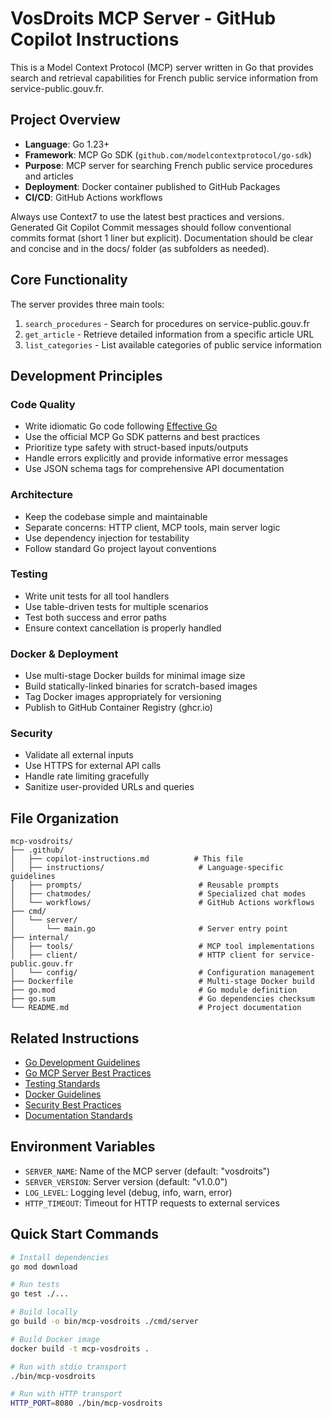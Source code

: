 # VosDroits MCP Server - GitHub Copilot Instructions

This is a Model Context Protocol (MCP) server written in Go that provides search and retrieval capabilities for French public service information from service-public.gouv.fr.

## Project Overview

- **Language**: Go 1.23+
- **Framework**: MCP Go SDK (`github.com/modelcontextprotocol/go-sdk`)
- **Purpose**: MCP server for searching French public service procedures and articles
- **Deployment**: Docker container published to GitHub Packages
- **CI/CD**: GitHub Actions workflows

Always use Context7 to use the latest best practices and versions.
Generated Git Copilot Commit messages should follow conventional commits format (short 1 liner but explicit).
Documentation should be clear and concise and in the docs/ folder (as subfolders as needed).

## Core Functionality

The server provides three main tools:
1. `search_procedures` - Search for procedures on service-public.gouv.fr
2. `get_article` - Retrieve detailed information from a specific article URL
3. `list_categories` - List available categories of public service information

## Development Principles

### Code Quality
- Write idiomatic Go code following [Effective Go](https://go.dev/doc/effective_go)
- Use the official MCP Go SDK patterns and best practices
- Prioritize type safety with struct-based inputs/outputs
- Handle errors explicitly and provide informative error messages
- Use JSON schema tags for comprehensive API documentation

### Architecture
- Keep the codebase simple and maintainable
- Separate concerns: HTTP client, MCP tools, main server logic
- Use dependency injection for testability
- Follow standard Go project layout conventions

### Testing
- Write unit tests for all tool handlers
- Use table-driven tests for multiple scenarios
- Test both success and error paths
- Ensure context cancellation is properly handled

### Docker & Deployment
- Use multi-stage Docker builds for minimal image size
- Build statically-linked binaries for scratch-based images
- Tag Docker images appropriately for versioning
- Publish to GitHub Container Registry (ghcr.io)

### Security
- Validate all external inputs
- Use HTTPS for external API calls
- Handle rate limiting gracefully
- Sanitize user-provided URLs and queries

## File Organization

```
mcp-vosdroits/
├── .github/
│   ├── copilot-instructions.md          # This file
│   ├── instructions/                     # Language-specific guidelines
│   ├── prompts/                          # Reusable prompts
│   ├── chatmodes/                        # Specialized chat modes
│   └── workflows/                        # GitHub Actions workflows
├── cmd/
│   └── server/
│       └── main.go                       # Server entry point
├── internal/
│   ├── tools/                            # MCP tool implementations
│   ├── client/                           # HTTP client for service-public.gouv.fr
│   └── config/                           # Configuration management
├── Dockerfile                            # Multi-stage Docker build
├── go.mod                                # Go module definition
├── go.sum                                # Go dependencies checksum
└── README.md                             # Project documentation
```

## Related Instructions

- [Go Development Guidelines](instructions/go.instructions.md)
- [Go MCP Server Best Practices](instructions/go-mcp-server.instructions.md)
- [Testing Standards](instructions/testing.instructions.md)
- [Docker Guidelines](instructions/docker.instructions.md)
- [Security Best Practices](instructions/security.instructions.md)
- [Documentation Standards](instructions/documentation.instructions.md)

## Environment Variables

- `SERVER_NAME`: Name of the MCP server (default: "vosdroits")
- `SERVER_VERSION`: Server version (default: "v1.0.0")
- `LOG_LEVEL`: Logging level (debug, info, warn, error)
- `HTTP_TIMEOUT`: Timeout for HTTP requests to external services

## Quick Start Commands

```bash
# Install dependencies
go mod download

# Run tests
go test ./...

# Build locally
go build -o bin/mcp-vosdroits ./cmd/server

# Build Docker image
docker build -t mcp-vosdroits .

# Run with stdio transport
./bin/mcp-vosdroits

# Run with HTTP transport
HTTP_PORT=8080 ./bin/mcp-vosdroits
```
